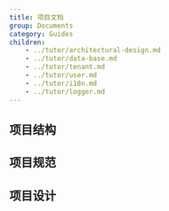 ```yaml
---
title: 项目文档
group: Documents
category: Guides
children:
    - ../tutor/architectural-design.md
    - ../tutor/data-base.md
    - ../tutor/tenant.md
    - ../tutor/user.md
    - ../tutor/i18n.md
    - ../tutor/logger.md
---
```


## 项目结构

## 项目规范

## 项目设计
